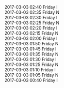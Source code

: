 2017-03-03 02:40 Friday  I  
2017-03-03 02:35 Friday  N  
2017-03-03 02:30 Friday  I  
2017-03-03 02:25 Friday  N  
2017-03-03 02:20 Friday  I  
2017-03-03 02:15 Friday  N  
2017-03-03 02:00 Friday  I  
2017-03-03 01:50 Friday  N  
2017-03-03 01:45 Friday  I  
2017-03-03 01:35 Friday  N  
2017-03-03 01:30 Friday  I  
2017-03-03 01:25 Friday  N  
2017-03-03 01:10 Friday  I  
2017-03-03 01:05 Friday  N  
2017-03-03 00:40 Friday  I  
